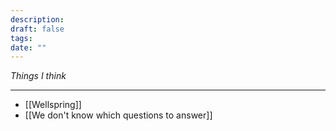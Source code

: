 ```yaml
---
description: 
draft: false
tags: 
date: ""
---
```

*Things I think*

---
- [[Wellspring]]
- [[We don't know which questions to answer]]
